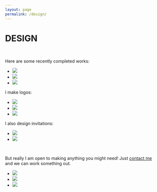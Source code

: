 ```yaml
---
layout: page
permalink: /design/
---
```


<h1 class="page-heading">DESIGN</h1>
<br>

<p>Here are some recently completed works:</p>

<ul class="pic">
	<li class="thirty"><img src="/img/wisc.png" /></li>
	<li class="thirty"><img src="/img/brambles.png" /></li>
	<li class="thirty"><img src="/img/cats.png" /></li>
</ul>


<p>I make logos:</p>

<ul class="pic">
	<li class="thirty"><img src="/img/natca.png" /></li>
	<li class="thirty"><img src="/img/mcblogo.png" /></li>
	<li class="thirty"><img src="/img/mamak.png" /></li>
</ul>

<p>I also design invitations:</p>

<ul class="pic">
	<li class="exp"><img src="/img/snin.png" /></li>
	<li class="exp"><img src="/img/jin.png" /></li>
</ul>

<p><br /></p>
<p>But really I am open to making anything you might need! Just <a href="mailto:schmeicheldesigns@gmail.com">contact me</a> and we can work something out.</p>

<ul class="pic">
	<li class="thirty"><img src="/img/slug.png" /></li>
	<li class="thirty"><img src="/img/epiph.png" /></li>
	<li class="thirty"><img src="/img/lotf.png" /></li>
</ul>
